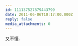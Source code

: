 ```yaml
---
id: 111137527879443799
date: 2011-06-06T10:17:00.000Z
reply: false
media_attachments: 0
---
```


又不懂. ​​​​

